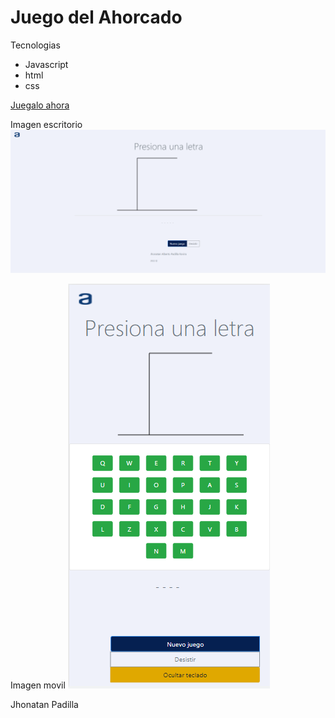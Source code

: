# Juego del Ahorcado

Tecnologias

* Javascript
* html
* css

[Juegalo ahora](https://jpadilla-juegoahorcado.netlify.app/)

Imagen escritorio
![Desktop](/img/desktop.png)

Imagen movil
![Movil](/img/movil.png)

Jhonatan Padilla